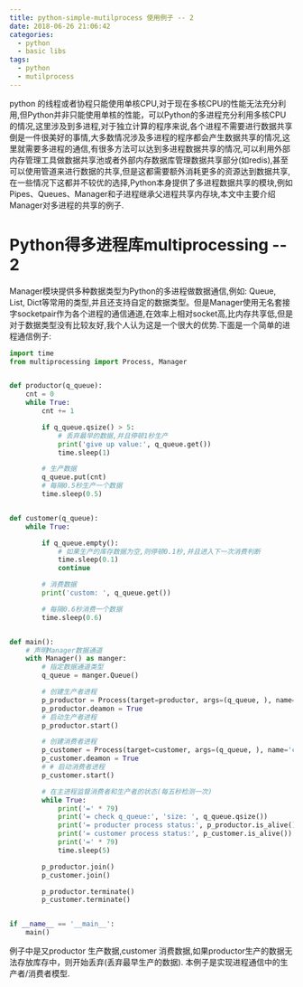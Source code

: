 ```yaml
---
title: python-simple-mutilprocess 使用例子 -- 2
date: 2018-06-26 21:06:42
categories:
  - python
  - basic libs
tags:
  - python
  - mutilprocess
---
```


python 的线程或者协程只能使用单核CPU,对于现在多核CPU的性能无法充分利用,但Python并非只能使用单核的性能，可以Python的多进程充分利用多核CPU的情况,这里涉及到多进程,对于独立计算的程序来说,各个进程不需要进行数据共享倒是一件很美好的事情,大多数情况涉及多进程的程序都会产生数据共享的情况,这里就需要多进程的通信,有很多方法可以达到多进程数据共享的情况,可以利用外部内存管理工具做数据共享池或者外部内存数据库管理数据共享部分(如redis),甚至可以使用管道来进行数据的共享,但是这都需要额外消耗更多的资源达到数据共享,在一些情况下这都并不较优的选择,Python本身提供了多进程数据共享的模块,例如Pipes、Queues、Manager和子进程继承父进程共享内存块,本文中主要介绍Manager对多进程的共享的例子.
<!-- more -->

# Python得多进程库multiprocessing -- 2

Manager模块提供多种数据类型为Python的多进程做数据通信,例如: Queue, List, Dict等常用的类型,并且还支持自定的数据类型。但是Manager使用无名套接字socketpair作为各个进程的通信通道,在效率上相对socket高,比内存共享低,但是对于数据类型没有比较友好,我个人认为这是一个很大的优势.下面是一个简单的进程通信例子:

```python
import time
from multiprocessing import Process, Manager


def productor(q_queue):
    cnt = 0
    while True:
        cnt += 1

        if q_queue.qsize() > 5:
            # 丢弃最早的数据,并且停顿1秒生产
            print('give up value:', q_queue.get())
            time.sleep(1)

        # 生产数据
        q_queue.put(cnt)
        # 每隔0.5秒生产一个数据
        time.sleep(0.5)


def customer(q_queue):
    while True:

        if q_queue.empty():
            # 如果生产的库存数据为空,则停顿0.1秒,并且进入下一次消费判断
            time.sleep(0.1)
            continue

        # 消费数据
        print('custom: ', q_queue.get())

        # 每隔0.6秒消费一个数据
        time.sleep(0.6)


def main():
    # 声明Manager数据通道
    with Manager() as manger:
        # 指定数据通道类型
        q_queue = manger.Queue()

        # 创建生产者进程
        p_productor = Process(target=productor, args=(q_queue, ), name='productor')
        p_productor.deamon = True
        # 启动生产者进程
        p_productor.start()

        # 创建消费者进程
        p_customer = Process(target=customer, args=(q_queue, ), name='customer')
        p_customer.deamon = True
        # # 启动消费者进程
        p_customer.start()

        # 在主进程监督消费者和生产者的状态(每五秒检测一次)
        while True:
            print('=' * 79)
            print('= check q_queue:', 'size: ', q_queue.qsize())
            print('= producter process status:', p_productor.is_alive())
            print('= customer process status:', p_customer.is_alive())
            print('=' * 79)
            time.sleep(5)

        p_productor.join()
        p_customer.join()

        p_productor.terminate()
        p_customer.terminate()


if __name__ == '__main__':
    main()
```

例子中是又productor 生产数据,customer 消费数据,如果productor生产的数据无法存放库存中，则开始丢弃(丢弃最早生产的数据).
本例子是实现进程通信中的生产者/消费者模型.
